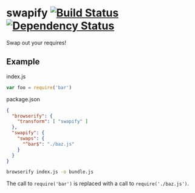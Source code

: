 # swapify [![Build Status](https://travis-ci.org/alanshaw/swapify.svg?branch=master)](https://travis-ci.org/alanshaw/swapify) [![Dependency Status](https://david-dm.org/alanshaw/swapify.svg)](https://david-dm.org/alanshaw/swapify)
Swap out your requires!

## Example

index.js
```js
var foo = require('bar')
```

package.json
```json
{
  "browserify": {
    "transform": [ "swapify" ]
  },
  "swapify": {
    "swaps": {
      "^bar$": "./baz.js"
    }
  }
}
```

```sh
browserify index.js -o bundle.js
```

The call to `require('bar')` is replaced with a call to `require('./baz.js')`.